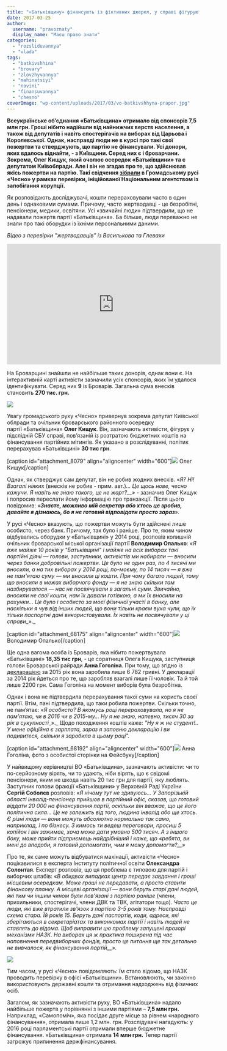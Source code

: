 ```yaml
---
title: "«Батьківщину» фінансують із фіктивних джерел, у справі фігурують броварчани, - рух \"ЧЕСНО\""
date: 2017-03-25
author: 
  username: "pravoznaty"
  display_name: "Маєш право знати"
categories: 
  - "rozsliduvannya"
  - "vlada"
tags: 
  - "batkivshhina"
  - "brovary"
  - "zlovzhyvannya"
  - "mahinatsiyi"
  - "novini"
  - "finansuvannya"
  - "chesno"
coverImage: "wp-content/uploads/2017/03/vo-batkivshhyna-prapor.jpg"
---
```


**Всеукраїнське об’єднання «Батьківщина» отримало від спонсорів 7,5 млн грн. Гроші нібито надійшли від найнижчих верств населення, а також від депутатів і навіть спостерігачів на виборах від Царьова і Королевської. Однак, насправді люди не в курсі про такі свої пожертви та стверджують, що партію не фінансували. Усі донори, яких вдалось віднайти, - з Київщини. Серед них є і броварчани. Зокрема, Олег Кищук, який очолює осередок «Батьківщини» та є депутатом Київоблради. Але і він не згадав про те, що здійснював якісь пожертви на партію. Такі свідчення [зібрали](http://www.pravda.com.ua/cdn/graphics/2017/03/batkivshhyna_hto_hovajetsja_za_sponsoramy_zi_stolychnyh_okolyc/) в Громадському русі «Чесно» у рамках перевірки, ініційованої Національним агентством із запобігання корупції.**

Як розповідають досліджувачі, кошти перераховували часто в один день і однаковими сумами. Причому, часто жертводавці - це безробітні, пенсіонери, медики, освітяни. Усі «звичайні люди» підтвердили, що не надавали пожертв партії «Батьківщина». Ба більше, люди переважно не знали про такі оборудки із їхніми персональними даними.

_Відео з перевірки "жертводавців" із Василькова та Глевахи_

<iframe src="https://www.youtube.com/embed/I4GKP1yg8nA" width="560" height="315" frameborder="0" allowfullscreen="allowfullscreen"></iframe>

На Броварщині знайшли не найбільше таких донорів, однак вони є. На інтерактивній карті активісти зазначили усіх спонсорів, яких їм удалося ідентифікувати. Серед них **9** із Броварів. Загальна сума внесків становить **270 тис. грн.**

[![](https://mpz.brovary.org/wp-content/uploads/2017/03/Screenshot_29.png)](https://mpz.brovary.org/wp-content/uploads/2017/03/Screenshot_29.png)

Увагу громадського руху «Чесно» привернув зокрема депутат Київської облради та очільник броварського районного осередку партії «Батьківщина» **Олег Кищук**. Він, зазначають активісти, фігурує у підслідній СБУ справі, пов’язаній із розтратою бюджетних коштів на фінансування партійних мітингів. Як указано в розслідуванні, політик перерахував «Батьківщині» **30 тис грн**.

\[caption id="attachment\_8079" align="aligncenter" width="600"\][![](https://mpz.brovary.org/wp-content/uploads/2012/09/Kishhuk.jpg)](https://mpz.brovary.org/wp-content/uploads/2012/09/Kishhuk.jpg) Олег Кищук\[/caption\]

Однак, як стверджує сам депутат, він не робив жодних внесків. «_Я? Ні! Взагалі ніяких_ (внесків не робив - прим. авт.)_… Це щось нове, чесно кажучи. Я навіть не знаю такого, це не жарт?__»_ \- зазначив Олег Кищук і попросив переслати йому інформацію про транзакції. Після цього повідомив: _«__Знаєте, можливо мій секретар або хтось це зробив, давайте я дізнаюсь, бо я не готовий відповідати просто зараз__»._

У русі «Чесно» вказують, що пожертви можуть бути здійснені лише особисто, через банк. Причому, так було і раніше. Про те, яким чином відбувались оборудки у «Батьківщині» у 2014 році, розповів колишній очільник броварської міської організації партії **Володимир Опалько**: «_Я вже майже 10 років у "Батьківщині" і майже на всіх виборах такі партійні діячі — голови, заступники, активістів ми набирали — вносили через банки добровільні пожертви. Це було не один раз, по 4 тисячі ми вносили, а на тих виборах у 2014 році, по-моєму, по 14 тисяч — я вже не пам'ятаю суму — ми вносили ці кошти. При чому багато людей, тому що вносили в межах виборчого фонду — я не знаю скільки там назбирувалося — нас не посвячували в загальні суми. Звичайно, вносили не свої кошти, нам їх давали готівкою, а ми їх вносили на рахунки… Це було і особисто за моєї фізичної участі в банку, але наскільки я чув від інших людей, що вони тільки краєм вуха чули, що їх тільки паспортні дані використовували. Їх навіть не посвячували у ці справи__»._

\[caption id="attachment\_68175" align="aligncenter" width="600"\][![](https://mpz.brovary.org/wp-content/uploads/2017/03/Volodymyr-Opalko-1.jpg)](https://mpz.brovary.org/wp-content/uploads/2017/03/Volodymyr-Opalko-1.jpg) Володимир Опалько\[/caption\]

Ще одна вагома особа із Броварів, яка нібито пожертвувала «Батьківщині» **18,35 тис грн**, - це соратниця Олега Кищука, заступниця голови Броварської райради **Анна Гоголіна**. При тому, що згідно із [декларацією](https://public.nazk.gov.ua/declaration/9b168bf8-c58d-4d4a-8683-cdec3da7d20e) за 2015 рік вона заробила лише 6 782 гривні. У декларації за 2014 рік йдеться про те, що заробляв взагалі лише її чоловік. Та й той лише 2200 грн. Сама Гоголіна на момент виборів була безробітна.

Однак і вона не підтвердила перерахування такої суми на користь своєї партії. Втім, пані підтвердила, що таки робила пожертви. Скільки точно, не пам’ятає: «_Я особисто? В якомусь році перераховувала, но я не пам'ятаю, чи в 2016 чи в 2015-му… Ну я не знаю, напевно, тисяч 30 за рік в сукупності__»._ Щодо походження коштів каже: _"Ну я ж не студент!.. У мене офіційна є зарплата, зараз я заповню декларацію і ви подивитеся, скільки я заробила в цьому році"._

\[caption id="attachment\_68192" align="aligncenter" width="600"\][![](https://mpz.brovary.org/wp-content/uploads/2017/03/anna-gogolina.jpg)](https://mpz.brovary.org/wp-content/uploads/2017/03/anna-gogolina.jpg) Анна Гоголіна, фото з особистої сторінки на Фейсбуку\[/caption\]

У найвищому керівництві ВО «Батьківщина», зазначають активісти: чи то по-серйозному вірять, чи то удають, ніби вірять, що є свідомі пенсіонери, яким не шкода навіть 20 тис грн для партії, яку люблять. Заступник голови фракції «Батьківщини» у Верховній Раді України **Сергій Соболєв** розповів: «_Я нічому тут не здивуюсь… У Запорізькій області інвалід-пенсіонер прийшов в партійний офіс, сказав, що готовий віддати 20 000 на фінансування партії, оскільки він вважає, що це його політична сила… Це не залежить від того, людина інвалід або ще хтось. Є різні люди — вони можуть абсолютно нормально так само, наприклад, і по бізнесу. З кимось ти ведеш переговори, просиш 5 копійок і він зажимає, хоча може дати умовно 500 тисяч. А з іншого боку, може прийти підприємець найдрібніший і каже, що «ребята, ви мені до вподоби, я готовий допомогати, чим я можу допомогти?__»_

Про те, як саме можуть відбуватися махінації, активісти «Чесно» поцікавилися в експерта Інституту політичної освіти **Олександра Солонтая**. Експерт розповів, що ця проблема є типовою для партій і виборчих штабів: «_В обидвох випадках центр передає завдання і гроші місцевим осередкам. Може гроші не передавати, а просто ставити фінансову планку. А місцеві організації — вони беруть старі дані людей, які тим чи іншим чином були пов'язані з партією раніше_ (члени, прихильники, спостерігачі, члени ДВК та ТВК, агітатори тощо)_. Часто це люди, які вже втратили зв'язок з партією 3-5 років тому. Насправді схема стара. Їй років 15. Беруть дані паспортів, коди, адреси, які зберігаються в секретаріатах та виконкомах партії і навіть людей не ставлять до відома. Щоб виправити цю проблему запущені прозорі механізми НАЗК. На виборах ця ж практика поширена під час наповнення передвиборчих фондів, просто це питання ще так детально не вивчалося, як фінансування партій__»._

[![](https://mpz.brovary.org/wp-content/uploads/2015/07/solontaj.jpg)](https://mpz.brovary.org/wp-content/uploads/2015/07/solontaj.jpg)

Тим часом, у русі «Чесно» повідомляють: їм стало відомо, що НАЗК проводить перевірку в офісі «Батьківщини». Встановлюють, чи законно використовують державні кошти та отримання надходжень від фізичних осіб.

Загалом, як зазначають активісти руху, ВО «Батьківщина» надало найбільше пожертв у порівнянні з іншими партіями – **7,5 млн грн.** Наприклад, «Самопоміч», яка посідає друге місце за рівнем «народного фінансування», отримала лише 1,2 млн. грн. Розслідувачі нагадують: у 2016 році парламентські партії отримали вперше бюджетне фінансування. «Батьківщина» отримала **14 млн грн.** Тепер партії загрожує припинення держфінансування.

